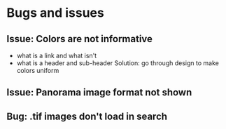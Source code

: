 # Bugs and issues

## Issue: Colors are not informative
* what is a link and what isn't
* what is a header and sub-header
Solution: go through design to make colors uniform

## Issue: Panorama image format not shown

## Bug: .tif images don't load in search